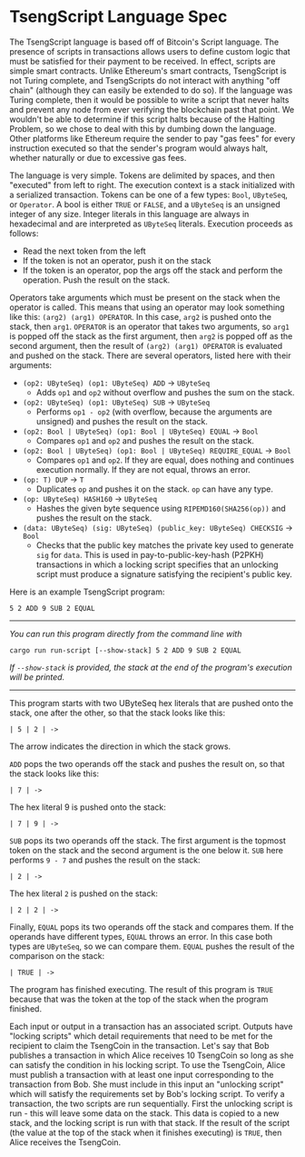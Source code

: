 # TsengScript Language Spec

The TsengScript language is based off of Bitcoin's Script language. The presence of scripts in transactions allows users to define custom logic that must be satisfied for their payment to be received. In effect, scripts are simple smart contracts. Unlike Ethereum's smart contracts, TsengScript is not Turing complete, and TsengScripts do not interact with anything "off chain" (although they can easily be extended to do so). If the language was Turing complete, then it would be possible to write a script that never halts and prevent any node from ever verifying the blockchain past that point. We wouldn't be able to determine if this script halts because of the Halting Problem, so we chose to deal with this by dumbing down the language. Other platforms like Ethereum require the sender to pay "gas fees" for every instruction executed so that the sender's program would always halt, whether naturally or due to excessive gas fees.

The language is very simple. Tokens are delimited by spaces, and then "executed" from left to right. The execution context is a stack initialized with a serialized transaction. Tokens can be one of a few types: `Bool`, `UByteSeq`, or `Operator`. A bool is either `TRUE` or `FALSE`, and a `UByteSeq` is an unsigned integer of any size. Integer literals in this language are always in hexadecimal and are interpreted as `UByteSeq` literals. Execution proceeds as follows:

- Read the next token from the left
- If the token is not an operator, push it on the stack
- If the token is an operator, pop the args off the stack and perform the operation. Push the result on the stack.

Operators take arguments which must be present on the stack when the operator is called. This means that using an operator may look something like this: `(arg2) (arg1) OPERATOR`. In this case, `arg2` is pushed onto the stack, then `arg1`. `OPERATOR` is an operator that takes two arguments, so `arg1` is popped off the stack as the first argument, then `arg2` is popped off as the second argument, then the result of `(arg2) (arg1) OPERATOR` is evaluated and pushed on the stack. There are several operators, listed here with their arguments:

- `(op2: UByteSeq) (op1: UByteSeq) ADD` -> `UByteSeq`
  - Adds `op1` and `op2` without overflow and pushes the sum on the stack.
- `(op2: UByteSeq) (op1: UByteSeq) SUB` -> `UByteSeq`
  - Performs `op1 - op2` (with overflow, because the arguments are unsigned) and pushes the result on the stack.
- `(op2: Bool | UByteSeq) (op1: Bool | UByteSeq) EQUAL` -> `Bool`
  - Compares `op1` and `op2` and pushes the result on the stack.
- `(op2: Bool | UByteSeq) (op1: Bool | UByteSeq) REQUIRE_EQUAL` -> `Bool`
  - Compares `op1` and `op2`. If they are equal, does nothing and continues execution normally. If they are not equal, throws an error.
- `(op: T) DUP` -> `T`
  - Duplicates `op` and pushes it on the stack. `op` can have any type.
- `(op: UByteSeq) HASH160` -> `UByteSeq`
  - Hashes the given byte sequence using `RIPEMD160(SHA256(op))` and pushes the result on the stack.
- `(data: UByteSeq) (sig: UByteSeq) (public_key: UByteSeq) CHECKSIG` -> `Bool`
  - Checks that the public key matches the private key used to generate `sig` for `data`. This is used in pay-to-public-key-hash (P2PKH) transactions in which a locking script specifies that an unlocking script must produce a signature satisfying the recipient's public key.

Here is an example TsengScript program:

```
5 2 ADD 9 SUB 2 EQUAL
```

<hr>

_You can run this program directly from the command line with_

```
cargo run run-script [--show-stack] 5 2 ADD 9 SUB 2 EQUAL
```

_If `--show-stack` is provided, the stack at the end of the program's execution will be printed._

<hr>

This program starts with two UByteSeq hex literals that are pushed onto the stack, one after the other, so that the stack looks like this:

```
| 5 | 2 | ->
```

The arrow indicates the direction in which the stack grows.

`ADD` pops the two operands off the stack and pushes the result on, so that the stack looks like this:

```
| 7 | ->
```

The hex literal 9 is pushed onto the stack:

```
| 7 | 9 | ->
```

`SUB` pops its two operands off the stack. The first argument is the topmost token on the stack and the second argument is the one below it. `SUB` here performs `9 - 7` and pushes the result on the stack:

```
| 2 | ->
```

The hex literal `2` is pushed on the stack:

```
| 2 | 2 | ->
```

Finally, `EQUAL` pops its two operands off the stack and compares them. If the operands have different types, `EQUAL` throws an error. In this case both types are `UByteSeq`, so we can compare them. `EQUAL` pushes the result of the comparison on the stack:

```
| TRUE | ->
```

The program has finished executing. The result of this program is `TRUE` because that was the token at the top of the stack when the program finished.

Each input or output in a transaction has an associated script. Outputs have "locking scripts" which detail requirements that need to be met for the recipient to claim the TsengCoin in the transaction. Let's say that Bob publishes a transaction in which Alice receives 10 TsengCoin so long as she can satisfy the condition in his locking script. To use the TsengCoin, Alice must publish a transaction with at least one input corresponding to the transaction from Bob. She must include in this input an "unlocking script" which will satisfy the requirements set by Bob's locking script. To verify a transaction, the two scripts are run sequentially. First the unlocking script is run - this will leave some data on the stack. This data is copied to a new stack, and the locking script is run with that stack. If the result of the script (the value at the top of the stack when it finishes executing) is `TRUE`, then Alice receives the TsengCoin.
